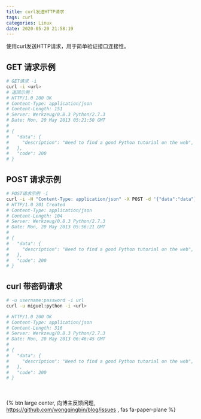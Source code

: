 ```yaml
---
title: curl发送HTTP请求
tags: curl
categories: Linux
date: 2020-05-20 21:58:19
---
```

使用curl发送HTTP请求，用于简单验证接口连接性。
<!-- more -->

## GET 请求示例

```bash
# GET请求 -i
curl -i <url>
# 返回示例：
# HTTP/1.0 200 OK
# Content-Type: application/json
# Content-Length: 151
# Server: Werkzeug/0.8.3 Python/2.7.3
# Date: Mon, 20 May 2013 05:21:50 GMT
#
# {
#   "data": {
#     "description": "Need to find a good Python tutorial on the web",
#   },
#   "code": 200
# }
```

## POST 请求示例

```bash
# POST请求示例 -i
curl -i -H "Content-Type: application/json" -X POST -d '{"data":"data"}' <url>
# HTTP/1.0 201 Created
# Content-Type: application/json
# Content-Length: 104
# Server: Werkzeug/0.8.3 Python/2.7.3
# Date: Mon, 20 May 2013 05:56:21 GMT
#
# {
#   "data": {
#     "description": "Need to find a good Python tutorial on the web",
#   },
#   "code": 200
# }
```

## curl 带密码请求

```bash
# -u username:password -i url
curl -u miguel:python -i <url>

# HTTP/1.0 200 OK
# Content-Type: application/json
# Content-Length: 316
# Server: Werkzeug/0.8.3 Python/2.7.3
# Date: Mon, 20 May 2013 06:46:45 GMT
#
# {
#   "data": {
#     "description": "Need to find a good Python tutorial on the web",
#   },
#   "code": 200
# }
```

<br><br>{% btn large center, 向博主反馈问题, <https://github.com/wongqingbin/blog/issues> , fas fa-paper-plane %}
